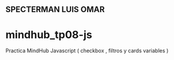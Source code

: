 ## SPECTERMAN LUIS OMAR 
# mindhub_tp08-js
Practica MindHub Javascript ( checkbox , filtros y cards variables )
